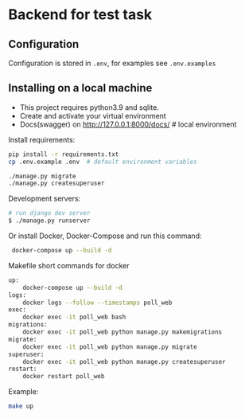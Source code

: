 # Backend for test task

## Configuration
Configuration is stored in `.env`, for examples see `.env.examples`

## Installing on a local machine
* This project requires python3.9 and sqlite.
* Create and activate your virtual environment
* Docs(swagger) on http://127.0.0.1:8000/docs/ # local environment


Install requirements:

```sh
pip install -r requirements.txt
cp .env.example .env  # default environment variables
```

```sh
./manage.py migrate
./manage.py createsuperuser
```
Development servers:

```bash
# run django dev server
$ ./manage.py runserver


```
Or install Docker, Docker-Compose and run this command:
```bash
 docker-compose up --build -d
```
Makefile short commands for docker
```bash
up:
	docker-compose up --build -d
logs:
	docker logs --follow --timestamps poll_web
exec:
	docker exec -it poll_web bash
migrations:
	docker exec -it poll_web python manage.py makemigrations
migrate:
	docker exec -it poll_web python manage.py migrate
superuser:
	docker exec -it poll_web python manage.py createsuperuser
restart:
	docker restart poll_web
```

Example:
```bash
make up 
```
